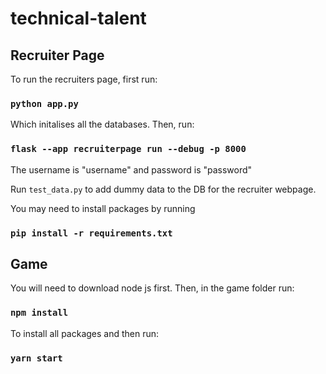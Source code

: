 # technical-talent

## Recruiter Page

To run the recruiters page, first run:
### `python app.py`

Which initalises all the databases. Then, run:

### `flask --app recruiterpage run --debug -p 8000`

The username is "username" and password is "password"

Run `test_data.py` to add dummy data to the DB for the recruiter webpage.

You may need to install packages by running
### `pip install -r requirements.txt`

## Game

You will need to download node js first. Then, in the game folder run:
### `npm install`

To install all packages and then run:
### `yarn start`
